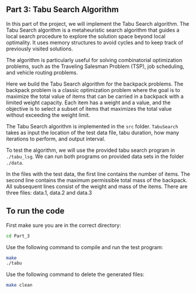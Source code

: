 ## Part 3: Tabu Search Algorithm

In this part of the project, we will implement the Tabu Search algorithm. The Tabu Search algorithm is a metaheuristic search algorithm that guides a local search procedure to explore the solution space beyond local optimality. It uses memory structures to avoid cycles and to keep track of previously visited solutions.

The algorithm is particularly useful for solving combinatorial optimization problems, such as the Traveling Salesman Problem (TSP), job scheduling, and vehicle routing problems.

Here we build the Tabu Search algorithm for the backpack problems. The backpack problem is a classic optimization problem where the goal is to maximize the total value of items that can be carried in a backpack with a limited weight capacity. Each item has a weight and a value, and the objective is to select a subset of items that maximizes the total value without exceeding the weight limit.

The Tabu Search algorithm is implemented in the `src` folder. `TabuSearch` takes as input the location of the test data file, tabu duration, how many iterations to perform, and output interval.

To test the algorithm, we will use the provided tabu search program in `./tabu_lsg`. We can run both programs on provided data sets in the folder `./data`.

In the files with the test data, the first line contains the number of items. The second line contains the maximum permissible total mass of the backpack. All subsequent lines consist of the weight and mass of the items. There are three files: data.1, data.2 and data.3

## To run the code
First make sure you are in the correct directory:
```bash
cd Part_3
```
Use the following command to compile and run the test program:
```bash
make
./tabu
```
Use the following command to delete the generated files:
```bash
make clean
```